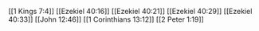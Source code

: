 [[1 Kings 7:4]]
[[Ezekiel 40:16]]
[[Ezekiel 40:21]]
[[Ezekiel 40:29]]
[[Ezekiel 40:33]]
[[John 12:46]]
[[1 Corinthians 13:12]]
[[2 Peter 1:19]]
